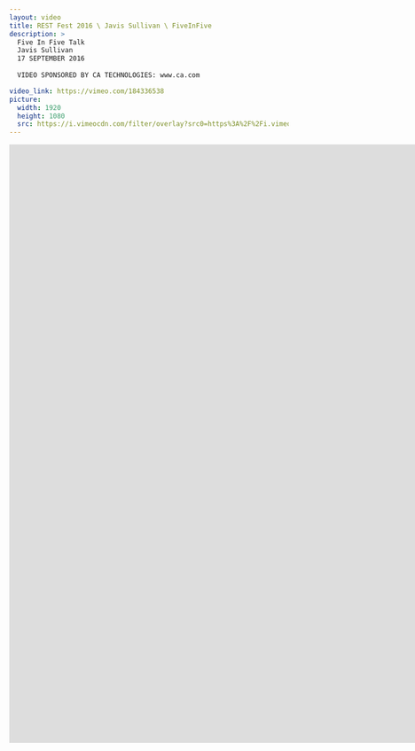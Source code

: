 ```yaml
---
layout: video
title: REST Fest 2016 \ Javis Sullivan \ FiveInFive
description: >
  Five In Five Talk
  Javis Sullivan
  17 SEPTEMBER 2016
  
  VIDEO SPONSORED BY CA TECHNOLOGIES: www.ca.com

video_link: https://vimeo.com/184336538
picture:
  width: 1920
  height: 1080
  src: https://i.vimeocdn.com/filter/overlay?src0=https%3A%2F%2Fi.vimeocdn.com%2Fvideo%2F593749558_1920x1080.jpg&src1=http%3A%2F%2Ff.vimeocdn.com%2Fp%2Fimages%2Fcrawler_play.png
---
```

<iframe src="https://player.vimeo.com/video/184336538?title=0&byline=0&portrait=0&badge=0&autopause=0&player_id=0" width="1920" height="1080" frameborder="0" title="REST Fest 2016 \ Javis Sullivan \ FiveInFive" webkitallowfullscreen mozallowfullscreen allowfullscreen></iframe>